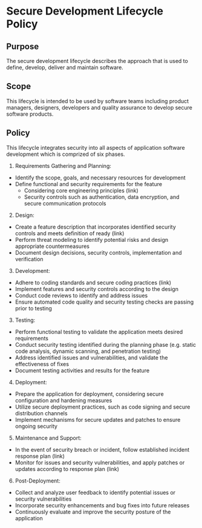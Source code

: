 # Secure Development Lifecycle Policy

## Purpose
The secure development lifecycle describes the approach that is used to define, develop, deliver and maintain software. 

## Scope
This lifecycle is intended to be used by software teams including product managers, designers, developers and quality assurance to develop secure software products.

## Policy
This lifecycle integrates security into all aspects of application software development which is comprized of six phases. 

1. Requirements Gathering and Planning:
- Identify the scope, goals, and necessary resources for development
- Define functional and security requirements for the feature 
    - Considering core engineering principles (link)
    - Security controls such as authentication, data encryption, and secure communication protocols

2. Design:
- Create a feature description that incorporates identified security controls and meets definition of ready (link)
- Perform threat modeling to identify potential risks and design appropriate countermeasures
- Document design decisions, security controls, implementation and verification

3. Development:
- Adhere to coding standards and secure coding practices (link)
- Implement features and security controls according to the design
- Conduct code reviews to identify and address issues
- Ensure automated code quality and security testing checks are passing prior to testing

3. Testing:
- Perform functional testing to validate the application meets desired requirements
- Conduct security testing identified during the planning phase (e.g. static code analysis, dynamic scanning, and penetration testing)
- Address identified issues and vulnerabilities, and validate the effectiveness of fixes
- Document testing activities and results for the feature

4. Deployment:
- Prepare the application for deployment, considering secure configuration and hardening measures
- Utilize secure deployment practices, such as code signing and secure distribution channels
- Implement mechanisms for secure updates and patches to ensure ongoing security

5. Maintenance and Support:
- In the event of security breach or incident, follow established incident response plan (link)
- Monitor for issues and security vulnerabilities, and apply patches or updates according to response plan (link)

6. Post-Deployment:
- Collect and analyze user feedback to identify potential issues or security vulnerabilities
- Incorporate security enhancements and bug fixes into future releases
- Continuously evaluate and improve the security posture of the application